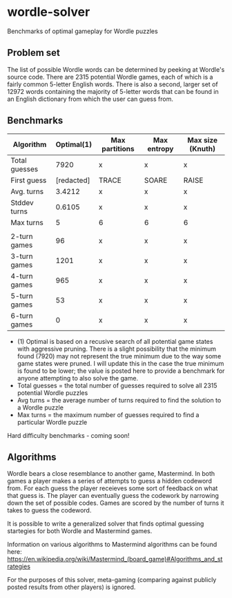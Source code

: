 # wordle-solver
Benchmarks of optimal gameplay for Wordle puzzles

## Problem set
The list of possible Wordle words can be determined by peeking at Wordle's source code. There are 2315 potential Wordle games, each of which is a fairly common 5-letter English words. There is also a second, larger set of 12972 words containing the majority of 5-letter words that can be found in an English dictionary from which the user can guess from.

## Benchmarks



| Algorithm  | Optimal(1) | Max partitions | Max entropy | Max size (Knuth) |
| ---------- | -------- | -------------- | ----------- | ---------------- |
| Total guesses | 7920 | x | x | x |
| First guess | [redacted] | TRACE | SOARE | RAISE |
| Avg. turns | 3.4212 | x | x | x |
| Stddev turns | 0.6105 | x | x | x | x |
| Max turns | 5 | 6 | 6 | 6 |
| | | | | |
| 2-turn games | 96 | x | x | x |
| 3-turn games | 1201 | x | x | x |
| 4-turn games | 965 | x | x | x |
| 5-turn games | 53 | x | x | x |
| 6-turn games | 0 | x | x | x |

* (1) Optimal is based on a recusive search of all potential game states with aggressive pruning. There is a slight possibility that the minimum found (7920) may not represent the true minimum due to the way some game states were pruned. I will update this in the case the true minimum is found to be lower; the value is posted here to provide a benchmark for anyone attempting to also solve the game.
* Total guesses = the total number of guesses required to solve all 2315 potential Wordle puzzles
* Avg turns = the average number of turns required to find the solution to a Wordle puzzle
* Max turns = the maximum number of guesses required to find a particular Wordle puzzle

Hard difficulty benchmarks - coming soon!

## Algorithms

Wordle bears a close resemblance to another game, Mastermind. In both games a player makes a series of attempts to guess a hidden codeword from. For each guess the player receieves some sort of feedback on what that guess is. The player can eventually guess the codework by narrowing down the set of possible codes. Games are scored by the number of turns it takes to guess the codeword.

It is possible to write a generalized solver that finds optimal guessing startegies for both Wordle and Mastermind games.

Information on various algorithms to Mastermind algorithms can be found here: https://en.wikipedia.org/wiki/Mastermind_(board_game)#Algorithms_and_strategies

For the purposes of this solver, meta-gaming (comparing against publicly posted results from other players) is ignored.
